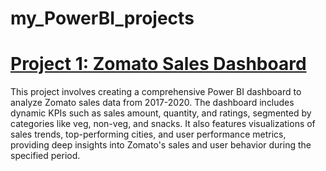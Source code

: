 # my_PowerBI_projects

# [Project 1: Zomato Sales Dashboard](https://github.com/pradyumna-burly/zomato-sales-dashboard)

This project involves creating a comprehensive Power BI dashboard to analyze Zomato sales data from 2017-2020. The dashboard includes dynamic KPIs such as sales amount, quantity, and ratings, segmented by categories like veg, non-veg, and snacks. It also features visualizations of sales trends, top-performing cities, and user performance metrics, providing deep insights into Zomato's sales and user behavior during the specified period.

